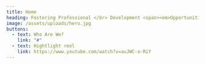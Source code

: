 ```yaml
---
title: Home
heading: Fostering Professional </br> Development <span><em>Opportunities</em></span>.
image: /assets/uploads/hero.jpg
buttons:
  - text: Who Are We?
    link: "#"
  - text: Hightlight reel
    link: https://www.youtube.com/watch?v=auJWC-o-RiY
---
```

